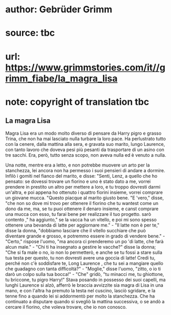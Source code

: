 # author: Gebrüder Grimm
# source: tbc
# url: https://www.grimmstories.com/it//grimm_fiabe/la_magra_lisa
# note: copyright of translation tbc

## La magra Lisa 

Magra Lisa era un modo molto diverso di pensare da Harry pigro e grasso
Trina, che non ha mai lasciato nulla turbare la loro pace. Ha
perlustrato tutto con la cenere, dalla mattina alla sera, e gravata suo
marito, lungo Laurence, con tanto lavoro che doveva pesi più pesanti da
trasportare di un asino con tre sacchi. Era, però, tutto senza scopo,
non aveva nulla ed è venuto a nulla.

Una notte, mentre era a letto, e non potrebbe muovere un arto per la
stanchezza, lei ancora non ha permesso i suoi pensieri di andare a
dormire. Infilò i gomiti nel fianco del marito, e disse: "Senti, Lenz,
a quello che ho pensato: se dovessi trovare un fiorino e uno è stato
dato a me, vorrei prendere in prestito un altro per mettere a loro, e tu
troppo dovresti darmi un'altra, e poi appena ho ottenuto i quattro
fiorini insieme, vorrei comprare un giovane mucca. "Questo piacque al
marito giusto bene. "E 'vero," disse, "che non so dove mi trovo per
ottenere il fiorino che tu wantest come un dono da me, ma, se tu puoi
ottenere il denaro insieme, e canst comprare una mucca con esso, tu
farai bene per realizzare il tuo progetto. sarò contento ," ha
aggiunto," se la vacca ha un vitello, e poi mi sono spesso ottenere una
bevanda di latte per aggiornare me." - "Il latte non è per te," disse
la donna, "dobbiamo lasciare che il vitello succhiare che può diventare
grande e grosso, e potremmo essere in grado di vendere bene." -
"Certo," rispose l'uomo, "ma ancora ci prenderemo un po 'di latte,
che farà alcun male." - "Chi ti ha insegnato a gestire le vacche?"
disse la donna; "Che si fa male o no, io non lo permetterò, e anche se
tu fossi a stare sulla tua testa per questo, tu non dovresti avere una
goccia di latte! Credi tu, perché non c'è soddisfare te, Long Laurence
, che tu sei a mangiare quello che guadagno con tanta difficoltà?" -
"Moglie," disse l'uomo, "zitto, o io ti darò un colpo sulla tua
bocca!" - "Che" gridò, "tu minacci me, tu ghiottone, tu briccone, tu
pigro Harry!" Stava posando in possesso dei suoi capelli, ma lunghi
Laurence si alzò, afferrò le braccia avvizzite sia magra di Lisa in una
mano, e con l'altra ha premuto la testa nel cuscino, lasciò sgridare, e
la tenne fino a quando lei si addormentò per molto la stanchezza. Che ha
continuato a disputare quando si svegliò la mattina successiva, o se
andò a cercare il fiorino, che voleva trovare, che io non conosco.
